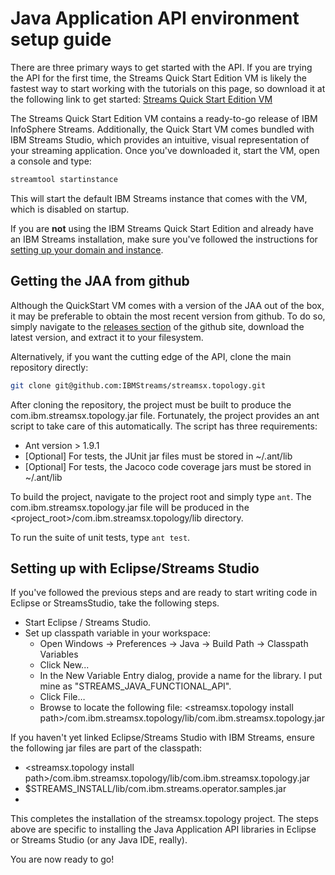 # Java Application API environment setup guide

There are three primary ways to get started with the API. If you are trying the API for the first time, the Streams Quick Start Edition VM is likely the fastest way to start working with the tutorials on this page, so download it at the following link to get started: [Streams Quick Start Edition VM](http://www-01.ibm.com/software/data/infosphere/stream-computing/trials.html)

The Streams Quick Start Edition VM contains a ready-to-go release of IBM InfoSphere Streams. Additionally, the Quick Start VM comes bundled with IBM Streams Studio, which provides an intuitive, visual representation of your streaming application. Once  you've downloaded it, start the VM, open a console and type:
``` bash
streamtool startinstance
```
This will start the default IBM Streams instance that comes with the VM, which is disabled on startup. 

If you are **not** using the IBM Streams Quick Start Edition and already have an IBM Streams installation, make sure you've followed the instructions for [setting up your domain and instance](https://github.com/wmarshall484/websiteTest/blob/master/drafts/DomainSetup.md).

## Getting the JAA from github
Although the QuickStart VM comes with a version of the JAA out of the box, it may be preferable to obtain the most recent version from github. To do so, simply navigate to the [releases section](https://github.com/Ibmstreams/streamsx.topology/releases) of the github site, download the latest version, and extract it to your filesystem.

Alternatively, if you want the cutting edge of the API, clone the main repository directly:
``` bash 
git clone git@github.com:IBMStreams/streamsx.topology.git
```
After cloning the repository, the project must be built to produce the com.ibm.streamsx.topology.jar file. Fortunately, the project provides an ant script to take care of this automatically. The script has three requirements:
* Ant version > 1.9.1
* [Optional] For tests, the JUnit jar files must be stored in ~/.ant/lib
* [Optional] For tests, the Jacoco code coverage jars must be stored in ~/.ant/lib

To build the project, navigate to the project root and simply type ```ant```. The com.ibm.streamsx.topology.jar file will be produced in the <project_root>/com.ibm.streamsx.topology/lib directory.

To run the suite of unit tests, type ```ant test```.

## Setting up with Eclipse/Streams Studio
If you've followed the previous steps and are ready to start writing code in Eclipse or StreamsStudio, take the following steps.

* Start Eclipse / Streams Studio.
* Set up classpath variable in your workspace:
  * Open Windows -> Preferences -> Java -> Build Path -> Classpath Variables
  * Click New...
  * In the New Variable Entry dialog, provide a name for the library. I put mine as "STREAMS_JAVA_FUNCTIONAL_API".
  * Click File…
  * Browse to locate the following file: <streamsx.topology install path>/com.ibm.streamsx.topology/lib/com.ibm.streamsx.topology.jar

If you haven't yet linked Eclipse/Streams Studio with IBM Streams, ensure the following jar files are part of the classpath:
* <streamsx.topology install path>/com.ibm.streamsx.topology/lib/com.ibm.streamsx.topology.jar
* $STREAMS_INSTALL/lib/com.ibm.streams.operator.samples.jar
* 
This completes the installation of the streamsx.topology project. The steps above are specific to installing the Java Application API libraries in Eclipse or Streams Studio (or any Java IDE, really).

You are now ready to go!
